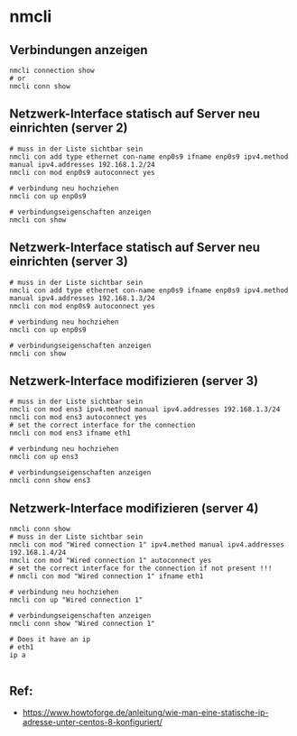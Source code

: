 # nmcli 

## Verbindungen anzeigen 

```
nmcli connection show
# or 
nmcli conn show 
```

## Netzwerk-Interface statisch auf Server neu einrichten (server 2)

```
# muss in der Liste sichtbar sein 
nmcli con add type ethernet con-name enp0s9 ifname enp0s9 ipv4.method manual ipv4.addresses 192.168.1.2/24
nmcli con mod enp0s9 autoconnect yes

# verbindung neu hochziehen
nmcli con up enp0s9

# verbindungseigenschaften anzeigen
nmcli con show 

```

## Netzwerk-Interface statisch auf Server neu einrichten (server 3)

```
# muss in der Liste sichtbar sein 
nmcli con add type ethernet con-name enp0s9 ifname enp0s9 ipv4.method manual ipv4.addresses 192.168.1.3/24
nmcli con mod enp0s9 autoconnect yes

# verbindung neu hochziehen
nmcli con up enp0s9

# verbindungseigenschaften anzeigen
nmcli con show 

```





## Netzwerk-Interface modifizieren (server 3) 

```
# muss in der Liste sichtbar sein 
nmcli con mod ens3 ipv4.method manual ipv4.addresses 192.168.1.3/24
nmcli con mod ens3 autoconnect yes
# set the correct interface for the connection 
nmcli con mod ens3 ifname eth1

# verbindung neu hochziehen
nmcli con up ens3

# verbindungseigenschaften anzeigen
nmcli conn show ens3 

```

## Netzwerk-Interface modifizieren (server 4) 

```
nmcli conn show 
# muss in der Liste sichtbar sein 
nmcli con mod "Wired connection 1" ipv4.method manual ipv4.addresses 192.168.1.4/24
nmcli con mod "Wired connection 1" autoconnect yes
# set the correct interface for the connection if not present !!!
# nmcli con mod "Wired connection 1" ifname eth1

# verbindung neu hochziehen
nmcli con up "Wired connection 1"

# verbindungseigenschaften anzeigen
nmcli conn show "Wired connection 1"

# Does it have an ip 
# eth1
ip a


```




## Ref:

  * https://www.howtoforge.de/anleitung/wie-man-eine-statische-ip-adresse-unter-centos-8-konfiguriert/
